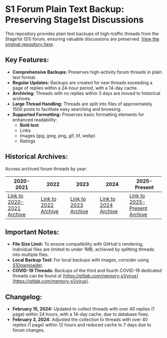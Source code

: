 # S1 Forum Plain Text Backup: Preserving Stage1st Discussions

This repository provides plain text backups of high-traffic threads from the Stage1st (S1) forum, ensuring valuable discussions are preserved. [View the original repository here](https://github.com/TomoeMami/S1PlainTextBackup).

## Key Features:

*   **Comprehensive Backups:** Preserves high-activity forum threads in plain text format.
*   **Regular Updates:** Backups are created for new threads exceeding a page of replies within a 24-hour period, with a 14-day cache.
*   **Archiving:** Threads with no replies within 3 days are moved to historical archives.
*   **Large Thread Handling:** Threads are split into files of approximately 1500 posts to facilitate easy searching and browsing.
*   **Supported Formatting:** Preserves basic formatting elements for enhanced readability:
    *   **Bold text**
    *   Links
    *   Images (jpg, jpeg, png, gif, tif, webp)
    *   Ratings

## Historical Archives:

Access archived forum threads by year:

| 2020-2021 | 2022 | 2023 | 2024 | 2025-Present |
|---|---|---|---|---|
| [Link to 2020-2021 Archive](https://github.com/TomoeMami/S1PlainTextArchive2021) | [Link to 2022 Archive](https://github.com/TomoeMami/S1PlainTextArchive2022) | [Link to 2023 Archive](https://github.com/TomoeMami/S1PlainTextArchive2023) | [Link to 2024 Archive](https://github.com/TomoeMami/S1PlainTextArchive2024) | [Link to 2025-Present Archive](https://github.com/TomoeMami/S1PlainTextArchive2025) |

## Important Notes:

*   **File Size Limit:** To ensure compatibility with GitHub's rendering, individual files are limited to under 1MB, achieved by splitting threads into multiple files.
*   **Local Backup Tool:** For local backups with images, consider using [S1Downloader](https://github.com/shuangluoxss/Stage1st-downloader).
*   **COVID-19 Threads:** Backups of the third and fourth COVID-19 dedicated threads can be found at [https://gitlab.com/memory-s1/virus](https://gitlab.com/memory-s1/virus).

## Changelog:

*   **February 15, 2024:** Updated to collect threads with over 40 replies (1 page) within 24 hours, with a 14-day cache, due to database fixes.
*   **February 3, 2024:** Adjusted the collection to threads with over 40 replies (1 page) within 12 hours and reduced cache to 7 days due to forum changes.